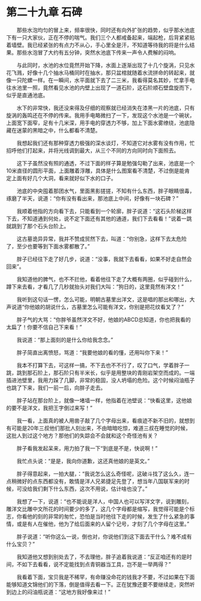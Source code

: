 # 第二十九章 石碑


　　那些水泡均匀的冒上来，频率很快，同时还有向外扩张的趋势，似乎那水池底下有一只大家伙，正在不停的喘气。我们三个人都戒备起来，端起枪，后背紧紧贴着墙壁。我已经紧张的有点力不从心，手心里全是汗，不知道等待我的将是什么结果。那些水泡冒了大约有五分钟，突然水池底下传来一声令人费解的闷响。

　　与此同时，水池的水位竟然开始下降，水面上逐渐出现了十几个旋涡，只见水花飞溅，好像十几个抽水马桶同时在抽水，那只盆棺就随着水流拼命的转起来，就像一只陀螺一样。在一瞬间，水平面就下去了二三米，我看得莫名其妙，忙拿手电往水池里一照，竟然看见水池的内壁上出现了一道石阶，这石阶顺石壁盘旋而下，似乎是直通池底。

　　水下的非常快，我还没来得及仔细的观察就已经消失在漆黑一片的池底，只有旋涡的轰鸣还在不停的传来。我用手电略微扫了一下，发现这个水池是一个碗状，上面宽下面窄，足有十几米深，用手电的穿透力不够，加上下面水雾缭绕，池底隐藏在迷蒙的黑暗之中，什么都看不清楚。

　　我想起我们还有那种穿透力极强的深水谈灯，不知道它对水雾有没有作用，忙招呼他们打起来，并将光线调到最大，从三个不同的方向同时向下面照去。

　　这下子虽然没有照的通透，不过下面的样子算是勉强勾勒了出来，池底是一个10米直径的圆形平面，上面雕着浮雕，具体是什么图案看不清楚，不过倒是能肯定上面有好几个大洞，看来就好似下水的口子。

　　池底的中央囤着那团水气，里面黑影搓搓，不知有什么东西，胖子眼睛很毒，琢磨了半天，说道：“你有没有看出来，那池底上中间，好像有一块石碑？”

　　我顺着他指的方向看下去，只能看到一个轮廓，胖子说道：“这石头阶梯这样下去，不知道通到何处，说不定下面还有其他的通道，我们下去看看！”说着一跳就跳到了那个石头台阶上。

　　这古墓诡异异常，我并不赞成贸然下去，叫道：“你别急，这样下去太危险了，至少也要等到下面水雾都散了。”

　　胖子已经往下走了好几步，说道：“没事，我就下去看看，如果不好走自然会回来”。

　　我知道他的脾气，也不不拦他，看着他往下走了大概有两圈，似乎碰到什么，蹲下来去看，才看几了几秒就抬头对我们大叫：“狗日的，这里竟然有洋文！”

　　我听到这句话一愣，怎么可能，明朝古墓里出洋文，这是唱的那出和哪出，大声说道“你他娘的胡说什么，古墓里怎么可能有洋文，你别是把花纹看叉了？”

　　胖子气的大骂：“你胖爷虽然洋文不好，他娘的ABCD总知道，你也把我看的太扁了！你要不信自己下来看！”

　　我说道：“那上面刻的是什么你给我念念。”

　　胖子简直出离愤怒，骂道：“我要他娘的看的懂，还用叫你下来！”

　　我本不打算下去，可这样一搞，不下去也不不行了，叹了口气，学着胖子一跳，跳到那石阶上，那石阶只有半米长，似乎是用整块的青刚岩架空而成的。一端插进池壁里，我用力跺了几脚，非常的稳固，没人坍塌的危险。这个时候闷油瓶子也跳了下来，我们一前一后，向胖子走去。

　　胖子站在那台阶上，就像一堵墙一样，他指着在池壁说：“快看这里，这他娘的要不是洋文，我把王字倒过来写！”

　　我一看，上面真的被人用凿子敲了几个字母出来，看痕迹不新不旧的，就想到有可能是20年三叔他们那批人刻出来，不由暗暗吃惊，难道三叔在睡觉的时候，这批人到过这个地方？那他们的失踪会不会就和这个奇怪池有关？

　　胖子看我发起呆来，用力拍了我一下“到底是不是，快说啊！”

　　我忙点头说：“是是，我向你道歉，这还真他娘的是英文。”

　　胖子得意起来，一拍大腿，：“我说怎么这么奇怪呢，这破斗找了这么久，连一点稍微好的点东西都没有，敢情是洋人兄弟捷足先登了，想当年八国联军来的时候，可没给我们剩下什么东西，这次不用说，估计啥也没了。”

　　我想了一下，说道：“也不能说是洋人，中国人也可以写洋文字，说到雕刻，雕洋文比雕中文所花的时间要少的多了，这几个字母都是缩写，我觉得可能是个标志，你看他的刻的非常的匆忙，恐怕是当时他往下走的时候，发生了什么紧急的事情，或是有人在催他，他为了给后面来的人留个记号，才刻了几个字母在这里。”

　　胖子说道：“听你这么一说，倒也对，你说他们到这下面去干什么？难不成有什么宝贝？”

　　我知道他又想到别处去了，不去理他，胖子追着我说道：“反正咱还有的是时间，不如下去看看，说不定能找到点青铜器当工具，岂不是一举两得？”

　　我看着下面，宝贝我是不稀罕，有命赚没命花的钱我才不要，不过如果在下面能够知道文锦他们的下落，倒是值得去看一下。正在犹豫还要不要继续走，突然听到边上的闷油瓶说道：“这地方我好像来过！”

